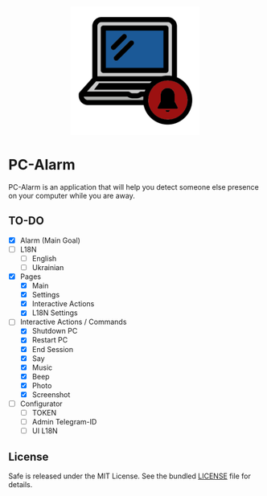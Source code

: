 <p align="center">
  <img src="https://github.com/CrazyProger1/PC-Alarm/blob/dev/resources/icons/alarm.png" alt="Alarm logo" width="256" height="256"/>
</p>

# PC-Alarm

PC-Alarm is an application that will help you detect someone else presence on your computer while you are away.

## TO-DO

- [x] Alarm (Main Goal)
- [ ] L18N
    - [ ] English
    - [ ] Ukrainian

- [x] Pages
    - [x] Main
    - [x] Settings
    - [x] Interactive Actions
    - [x] L18N Settings

- [ ] Interactive Actions / Commands
    - [x] Shutdown PC
    - [x] Restart PC
    - [x] End Session
    - [x] Say
    - [x] Music
    - [x] Beep
    - [x] Photo
    - [x] Screenshot

- [ ] Configurator
    - [ ] TOKEN
    - [ ] Admin Telegram-ID
    - [ ] UI L18N

## License

Safe is released under the MIT License. See the bundled [LICENSE](LICENSE) file for details.
